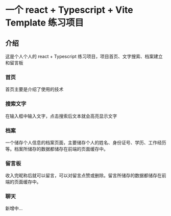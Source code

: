 # 一个 react + Typescript + Vite Template 练习项目

## 介绍

这是个人个人的 react + Typescript 练习项目，项目首页、文字搜索、档案建立和留言板

### 首页

首页主要是介绍了使用的技术

### 搜索文字

在输入框中输入文字，点击搜索后文本就会高亮显示文字

### 档案

一个储存个人信息的档案页面，主要储存个人的姓名、身份证号、学历、工作经历等。档案所储存的数据都储存在前端的页面缓存中。

### 留言板

收入完昵称后就可以留言，可以对留言点赞或删除。留言所储存的数据都储存在前端的页面缓存中。

### 聊天

新增中...
